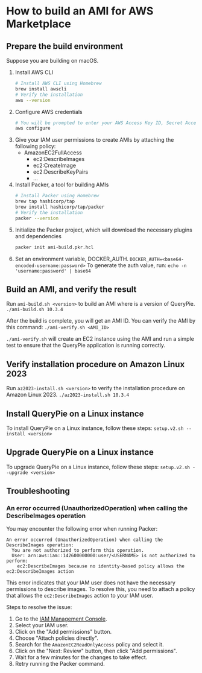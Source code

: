 # How to build an AMI for AWS Marketplace

## Prepare the build environment

Suppose you are building on macOS.

1. Install AWS CLI
    ```bash
    # Install AWS CLI using Homebrew
    brew install awscli
    # Verify the installation
    aws --version
    ```
2. Configure AWS credentials
    ```bash
    # You will be prompted to enter your AWS Access Key ID, Secret Access Key, and default region.
    aws configure
    ```
3. Give your IAM user permissions to create AMIs by attaching the following policy:
    - AmazonEC2FullAccess
        - ec2:DescribeImages
        - ec2:CreateImage
        - ec2:DescribeKeyPairs
        - ...
4. Install Packer, a tool for building AMIs
    ```bash
    # Install Packer using Homebrew
    brew tap hashicorp/tap
    brew install hashicorp/tap/packer
    # Verify the installation
    packer --version
    ```
5. Initialize the Packer project, which will download the necessary plugins and dependencies
    ```bash
    packer init ami-build.pkr.hcl
    ```
6. Set an environment variable, DOCKER_AUTH.
    `DOCKER_AUTH=<base64-encoded-username:password>`
   To generate the auth value, run: `echo -n 'username:password' | base64`

## Build an AMI, and verify the result

Run `ami-build.sh <version>` to build an AMI where <version> is a version of QueryPie.
`./ami-build.sh 10.3.4`

After the build is complete, you will get an AMI ID. You can verify the AMI by this command:
`./ami-verify.sh <AMI_ID>`

`./ami-verify.sh` will create an EC2 instance using the AMI 
and run a simple test to ensure that the QueryPie application is running correctly.

## Verify installation procedure on Amazon Linux 2023

Run `az2023-install.sh <version>` to verify the installation procedure on Amazon Linux 2023.
`./az2023-install.sh 10.3.4`

## Install QueryPie on a Linux instance

To install QueryPie on a Linux instance, follow these steps:
`setup.v2.sh --install <version>`

## Upgrade QueryPie on a Linux instance

To upgrade QueryPie on a Linux instance, follow these steps:
`setup.v2.sh --upgrade <version>`

## Troubleshooting

### An error occurred (UnauthorizedOperation) when calling the DescribeImages operation

You may encounter the following error when running Packer:

```
An error occurred (UnauthorizedOperation) when calling the DescribeImages operation: 
  You are not authorized to perform this operation. 
  User: arn:aws:iam::142600000000:user/<USERNAME> is not authorized to perform: 
    ec2:DescribeImages because no identity-based policy allows the ec2:DescribeImages action
```

This error indicates that your IAM user does not have the necessary permissions to describe images.
To resolve this, you need to attach a policy that allows the `ec2:DescribeImages` action to your IAM user.

Steps to resolve the issue:

1. Go to the [IAM Management Console](https://console.aws.amazon.com/iam/home).
2. Select your IAM user.
3. Click on the "Add permissions" button.
4. Choose "Attach policies directly".
5. Search for the `AmazonEC2ReadOnlyAccess` policy and select it.
6. Click on the "Next: Review" button, then click "Add permissions".
7. Wait for a few minutes for the changes to take effect.
8. Retry running the Packer command.

